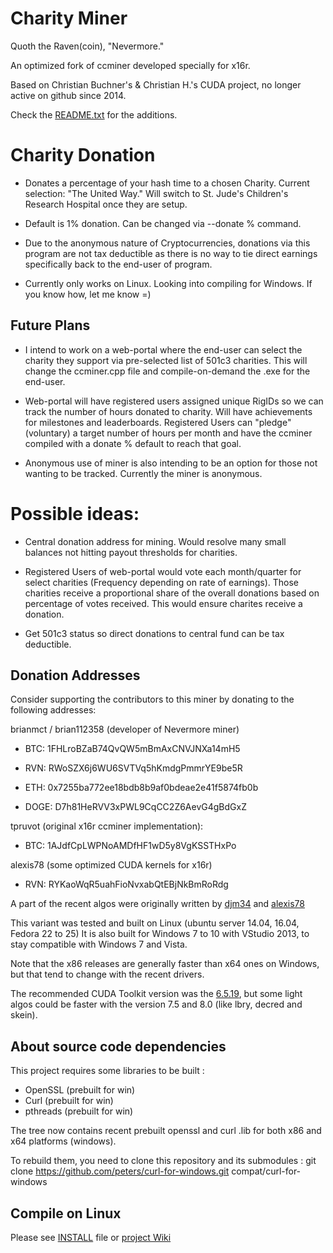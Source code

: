 # Charity Miner

Quoth the Raven(coin), "Nevermore."

An optimized fork of ccminer developed specially for x16r.

Based on Christian Buchner's &amp; Christian H.'s CUDA project, no longer active on github since 2014.

Check the [README.txt](README.txt) for the additions.

# Charity Donation

- Donates a percentage of your hash time to a chosen Charity. Current selection: "The United Way." Will switch to St. Jude's Children's Research Hospital once they are setup.

- Default is 1% donation. Can be changed via --donate % command.

- Due to the anonymous nature of Cryptocurrencies, donations via this program are not tax deductible as there is no way to tie direct earnings specifically back to the end-user of program.

- Currently only works on Linux. Looking into compiling for Windows. If you know how, let me know =)


## Future Plans

- I intend to work on a web-portal where the end-user can select the charity they support via pre-selected list of 501c3 charities. This will change the ccminer.cpp file and compile-on-demand the .exe for the end-user.

- Web-portal will have registered users assigned unique RigIDs so we can track the number of hours donated to charity. Will have achievements for milestones and leaderboards. Registered Users can "pledge" (voluntary) a target number of hours per month and have the ccminer compiled with a donate % default to reach that goal.

- Anonymous use of miner is also intending to be an option for those not wanting to be tracked. Currently the miner is anonymous.

# Possible ideas:

- Central donation address for mining. Would resolve many small balances not hitting payout thresholds for charities. 

- Registered Users of web-portal would vote each month/quarter for select charities (Frequency depending on rate of earnings). Those charities receive a proportional share of the overall donations based on percentage of votes received. This would ensure charites receive a donation.

 - Get 501c3 status so direct donations to central fund can be tax deductible.

## Donation Addresses

Consider supporting the contributors to this miner by donating to the following addresses:

brianmct / brian112358 (developer of Nevermore miner)

- BTC: 1FHLroBZaB74QvQW5mBmAxCNVJNXa14mH5

- RVN: RWoSZX6j6WU6SVTVq5hKmdgPmmrYE9be5R

- ETH: 0x7255ba772ee18bdb8b9af0bdeae2e41f5874fb0b

- DOGE: D7h81HeRVV3xPWL9CqCC2Z6AevG4gBdGxZ

tpruvot (original x16r ccminer implementation):

- BTC: 1AJdfCpLWPNoAMDfHF1wD5y8VgKSSTHxPo

alexis78 (some optimized CUDA kernels for x16r)

- RVN: RYKaoWqR5uahFioNvxabQtEBjNkBmRoRdg

A part of the recent algos were originally written by [djm34](https://github.com/djm34) and [alexis78](https://github.com/alexis78)

This variant was tested and built on Linux (ubuntu server 14.04, 16.04, Fedora 22 to 25)
It is also built for Windows 7 to 10 with VStudio 2013, to stay compatible with Windows 7 and Vista.

Note that the x86 releases are generally faster than x64 ones on Windows, but that tend to change with the recent drivers.

The recommended CUDA Toolkit version was the [6.5.19](http://developer.download.nvidia.com/compute/cuda/6_5/rel/installers/cuda_6.5.19_windows_general_64.exe), but some light algos could be faster with the version 7.5 and 8.0 (like lbry, decred and skein).

About source code dependencies
------------------------------

This project requires some libraries to be built :

- OpenSSL (prebuilt for win)
- Curl (prebuilt for win)
- pthreads (prebuilt for win)

The tree now contains recent prebuilt openssl and curl .lib for both x86 and x64 platforms (windows).

To rebuild them, you need to clone this repository and its submodules :
    git clone https://github.com/peters/curl-for-windows.git compat/curl-for-windows


Compile on Linux
----------------

Please see [INSTALL](https://github.com/tpruvot/ccminer/blob/linux/INSTALL) file or [project Wiki](https://github.com/tpruvot/ccminer/wiki/Compatibility)
